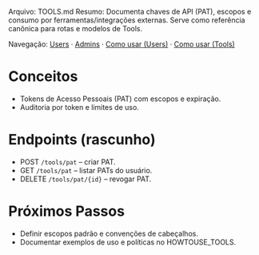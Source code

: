 Arquivo: TOOLS.md
Resumo: Documenta chaves de API (PAT), escopos e consumo por ferramentas/integrações externas. Serve como referência canônica para rotas e modelos de Tools.

Navegação: [Users](USERS.md) · [Admins](ADMINS.md) · [Como usar (Users)](HOWTOUSE_USERS.md) · [Como usar (Tools)](HOWTOUSE_TOOLS.md)

# Conceitos
- Tokens de Acesso Pessoais (PAT) com escopos e expiração.
- Auditoria por token e limites de uso.

# Endpoints (rascunho)
- POST `/tools/pat` – criar PAT.
- GET `/tools/pat` – listar PATs do usuário.
- DELETE `/tools/pat/{id}` – revogar PAT.

# Próximos Passos
- Definir escopos padrão e convenções de cabeçalhos.
- Documentar exemplos de uso e políticas no HOWTOUSE_TOOLS.

